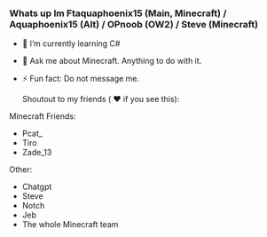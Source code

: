 ### Whats up Im Ftaquaphoenix15 (Main, Minecraft) / Aquaphoenix15 (Alt) / OPnoob (OW2) / Steve (Minecraft)

- 🌱 I’m currently learning C#
- 💬 Ask me about Minecraft. Anything to do with it.
- ⚡ Fun fact: Do not message me.

  Shoutout to my friends ( ❤️ if you see this):

Minecraft Friends:
  - Pcat_
  - Tiro
  - Zade_13

Other:
  - Chatgpt
  - Steve
  - Notch
  - Jeb
  - The whole Minecraft team
